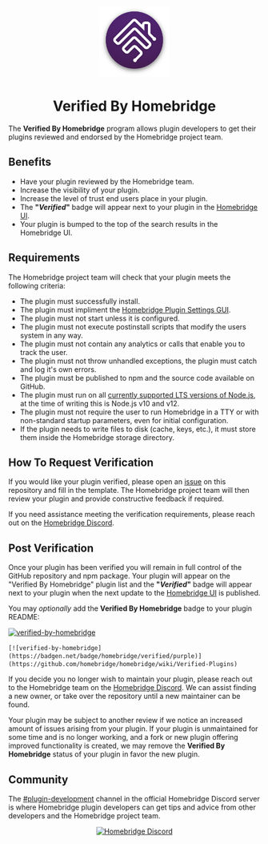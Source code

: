 <p align="center">
<img src="https://raw.githubusercontent.com/homebridge/branding/master/logos/homebridge-color-round-stylized.png" height="140">
</p>

<span align="center">

# Verified By Homebridge

</span>

The **Verified By Homebridge** program allows plugin developers to get their plugins reviewed and endorsed by the Homebridge project team.

## Benefits

* Have your plugin reviewed by the Homebridge team.
* Increase the visibility of your plugin.
* Increase the level of trust end users place in your plugin.
* The **"*Verified*"** badge will appear next to your plugin in the [Homebridge UI](https://github.com/oznu/homebridge-config-ui-x).
* Your plugin is bumped to the top of the search results in the Homebridge UI.

## Requirements

The Homebridge project team will check that your plugin meets the following criteria:

* The plugin must successfully install.
* The plugin must impliment the [Homebridge Plugin Settings GUI](https://github.com/oznu/homebridge-config-ui-x/wiki/Developers:-Plugin-Settings-GUI).
* The plugin must not start unless it is configured.
* The plugin must not execute postinstall scripts that modify the users system in any way.
* The plugin must not contain any analytics or calls that enable you to track the user.
* The plugin must not throw unhandled exceptions, the plugin must catch and log it's own errors.
* The plugin must be published to npm and the source code available on GitHub.
* The plugin must run on all [currently supported LTS versions of Node.js](https://nodejs.org/en/about/releases/), at the time of writing this is Node.js v10 and v12.
* The plugin must not require the user to run Homebridge in a TTY or with non-standard startup parameters, even for initial configuration.
* If the plugin needs to write files to disk (cache, keys, etc.), it must store them inside the Homebridge storage directory.

## How To Request Verification

If you would like your plugin verified, please open an [issue](https://github.com/homebridge/verified/issues/new/choose) on this repository and fill in the template. The Homebridge project team will then review your plugin and provide constructive feedback if required.

If you need assistance meeting the verification requirements, please reach out on the [Homebridge Discord](https://discord.gg/A7nCjbz).

## Post Verification

Once your plugin has been verified you will remain in full control of the GitHub repository and npm package. Your plugin will appear on the "Verified By Homebridge" plugin list and the **"*Verified*"** badge will appear next to your plugin when the next update to the [Homebridge UI](https://github.com/oznu/homebridge-config-ui-x) is published.

You may *optionally* add the **Verified By Homebridge** badge to your plugin README:

[![verified-by-homebridge](https://badgen.net/badge/homebridge/verified/purple)](https://github.com/homebridge/homebridge/wiki/Verified-Plugins)

```
[![verified-by-homebridge](https://badgen.net/badge/homebridge/verified/purple)](https://github.com/homebridge/homebridge/wiki/Verified-Plugins)
```

If you decide you no longer wish to maintain your plugin, please reach out to the Homebridge team on the [Homebridge Discord](https://discord.gg/6GUFCb). We can assist finding a new owner, or take over the repository until a new maintainer can be found.

Your plugin may be subject to another review if we notice an increased amount of issues arising from your plugin. If your plugin is unmaintained for some time and is no longer working, and a fork or new plugin offering improved functionality is created, we may remove the **Verified By Homebridge** status of your plugin in favor the new plugin.

## Community

The [#plugin-development](https://discord.gg/A7nCjbz) channel in the official Homebridge Discord server is where Homebridge plugin developers can get tips and advice from other developers and the Homebridge project team.

<span align="center">

[![Homebridge Discord](https://discordapp.com/api/guilds/432663330281226270/widget.png?style=banner2)](https://discord.gg/kqNCe2D)

</span>